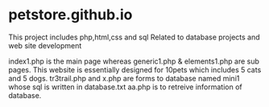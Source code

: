 # petstore.github.io
This project includes php,html,css and sql
Related to database projects and web site development

index1.php is the main page whereas generic1.php & elements1.php are sub pages.
This website is essentially designed for 10pets which includes 5 cats and 5 dogs.
tr3trail.php and x.php are forms to database named mini1 whose sql is written in database.txt
aa.php is to retreive information of database.
